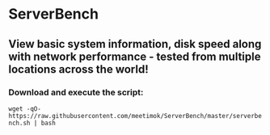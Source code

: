 # ServerBench
## View basic system information, disk speed along with network performance - tested from multiple locations across the world!


### Download and execute the script:
`wget -qO- https://raw.githubusercontent.com/meetimok/ServerBench/master/serverbench.sh | bash`
